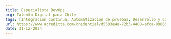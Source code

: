 ```yaml
---
title: Especialista DevOps
org: Talento Digital para Chile
tags: [Integración Continua, Automatización de pruebas, Desarrollo y Construcción, Fundamentos y Adopción DEVOPS, Logs y Métricas, Operación y Escalamientos]
url: https://www.acreditta.com/credential/d5503e4a-72b3-4408-afca-89865e5cad8b
date: 31-12-2024
---
```

